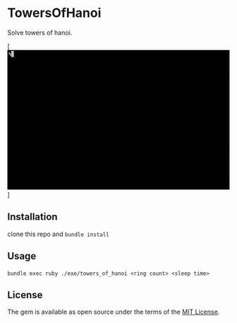 # TowersOfHanoi

Solve towers of hanoi.

[![demo.gif](./demo.gif)]

## Installation

clone this repo and `bundle install`

## Usage

```
bundle exec ruby ./exe/towers_of_hanoi <ring count> <sleep time>
```

## License

The gem is available as open source under the terms of the [MIT License](https://opensource.org/licenses/MIT).
